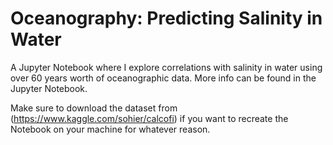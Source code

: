 # Oceanography: Predicting Salinity in Water
A Jupyter Notebook where I explore correlations with salinity in water using over 60 years worth of oceanographic data. More info can be found in the Jupyter Notebook.

Make sure to download the dataset from (https://www.kaggle.com/sohier/calcofi) if you want to recreate the Notebook on your machine for whatever reason.
